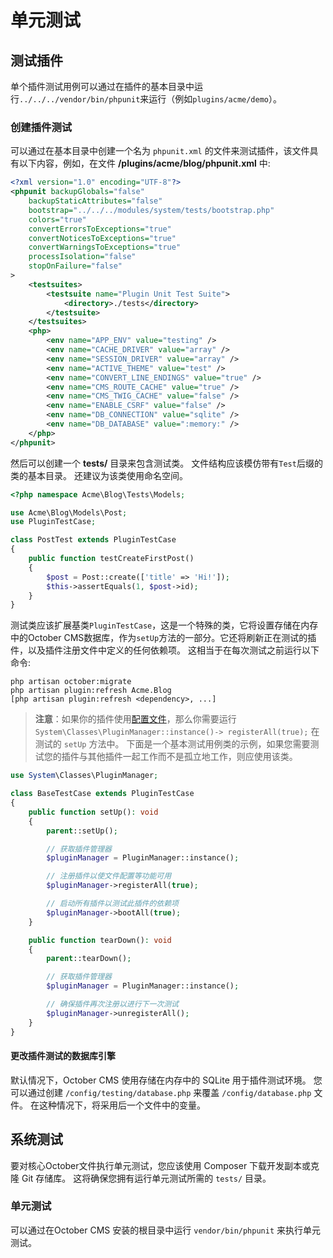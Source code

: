 # 单元测试

## 测试插件

单个插件测试用例可以通过在插件的基本目录中运行`../../../vendor/bin/phpunit`来运行（例如`plugins/acme/demo`）。

### 创建插件测试

可以通过在基本目录中创建一个名为 `phpunit.xml` 的文件来测试插件，该文件具有以下内容，例如，在文件 **/plugins/acme/blog/phpunit.xml** 中:

```xml
<?xml version="1.0" encoding="UTF-8"?>
<phpunit backupGlobals="false"
    backupStaticAttributes="false"
    bootstrap="../../../modules/system/tests/bootstrap.php"
    colors="true"
    convertErrorsToExceptions="true"
    convertNoticesToExceptions="true"
    convertWarningsToExceptions="true"
    processIsolation="false"
    stopOnFailure="false"
>
    <testsuites>
        <testsuite name="Plugin Unit Test Suite">
            <directory>./tests</directory>
        </testsuite>
    </testsuites>
    <php>
        <env name="APP_ENV" value="testing" />
        <env name="CACHE_DRIVER" value="array" />
        <env name="SESSION_DRIVER" value="array" />
        <env name="ACTIVE_THEME" value="test" />
        <env name="CONVERT_LINE_ENDINGS" value="true" />
        <env name="CMS_ROUTE_CACHE" value="true" />
        <env name="CMS_TWIG_CACHE" value="false" />
        <env name="ENABLE_CSRF" value="false" />
        <env name="DB_CONNECTION" value="sqlite" />
        <env name="DB_DATABASE" value=":memory:" />
    </php>
</phpunit>
```

然后可以创建一个 **tests/** 目录来包含测试类。 文件结构应该模仿带有`Test`后缀的类的基本目录。 还建议为该类使用命名空间。

```php
<?php namespace Acme\Blog\Tests\Models;

use Acme\Blog\Models\Post;
use PluginTestCase;

class PostTest extends PluginTestCase
{
    public function testCreateFirstPost()
    {
        $post = Post::create(['title' => 'Hi!']);
        $this->assertEquals(1, $post->id);
    }
}
```

测试类应该扩展基类`PluginTestCase`，这是一个特殊的类，它将设置存储在内存中的October CMS数据库，作为`setUp`方法的一部分。它还将刷新正在测试的插件，以及插件注册文件中定义的任何依赖项。 这相当于在每次测试之前运行以下命令:

    php artisan october:migrate
    php artisan plugin:refresh Acme.Blog
    [php artisan plugin:refresh <dependency>, ...]

> **注意**：如果你的插件使用[配置文件](../plugin/settings.md#file-based-configuration)，那么你需要运行`System\Classes\PluginManager::instance()-> registerAll(true);` 在测试的 `setUp` 方法中。 下面是一个基本测试用例类的示例，如果您需要测试您的插件与其他插件一起工作而不是孤立地工作，则应使用该类。

```php
use System\Classes\PluginManager;

class BaseTestCase extends PluginTestCase
{
    public function setUp(): void
    {
        parent::setUp();

        // 获取插件管理器
        $pluginManager = PluginManager::instance();

        // 注册插件以使文件配置等功能可用
        $pluginManager->registerAll(true);

        // 启动所有插件以测试此插件的依赖项
        $pluginManager->bootAll(true);
    }

    public function tearDown(): void
    {
        parent::tearDown();

        // 获取插件管理器
        $pluginManager = PluginManager::instance();

        // 确保插件再次注册以进行下一次测试
        $pluginManager->unregisterAll();
    }
}
```

#### 更改插件测试的数据库引擎

默认情况下，October CMS 使用存储在内存中的 SQLite 用于插件测试环境。 您可以通过创建 `/config/testing/database.php` 来覆盖 `/config/database.php` 文件。 在这种情况下，将采用后一个文件中的变量。

## 系统测试

要对核心October文件执行单元测试，您应该使用 Composer 下载开发副本或克隆 Git 存储库。 这将确保您拥有运行单元测试所需的 `tests/` 目录。

### 单元测试

可以通过在October CMS 安装的根目录中运行 `vendor/bin/phpunit` 来执行单元测试。

<!--
### 功能测试

可以通过在October CMS 安装中安装 [RainLab Dusk](https://octobercms.com/plugin/rainlab-dusk) 来执行功能测试。 RainLab Dusk 插件由 Laravel Dusk 提供支持，这是 Laravel 框架的综合测试套件，旨在通过虚拟浏览器测试与完全运行的October CMS 实例的交互。

有关安装和设置October CMS 安装以运行功能测试的信息，请查看插件的 [README](https://github.com/rainlab/dusk-plugin/blob/master/README.md)。
-->
